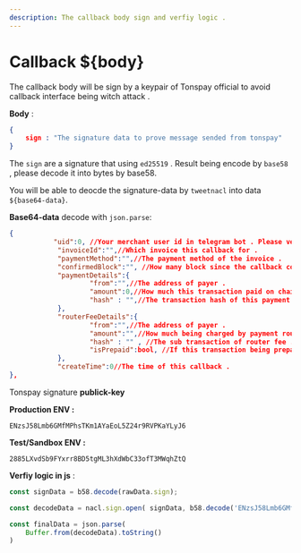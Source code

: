 ```yaml
---
description: The callback body sign and verfiy logic .
---
```


# Callback ${body}

The callback body will be sign by a keypair of Tonspay official to avoid callback interface being witch attack .

**Body** :

```json
{
    sign : "The signature data to prove message sended from tonspay"
}
```

The `sign` are a signature that using `ed25519` . Result being encode by `base58` , please decode it into bytes by base58.

You will be able to deocde the signature-data by `tweetnacl` into data `${base64-data}`.

**Base64-data** decode with `json.parse`:

```json
{
           "uid":0, //Your merchant user id in telegram bot . Please verfiy if it is your callback.
            "invoiceId":"",//Which invoice this callback for . 
            "paymentMethod":"",//The payment method of the invoice . 
            "confirmedBlock":"", //How many block since the callback confirm . 
            "paymentDetails":{
                    "from":"",//The address of payer . 
                    "amount":0,//How much this transaction paid on chain .
                    "hash" : "",//The transaction hash of this payment . 
            },
            "routerFeeDetails":{
                    "from":"",//The address of payer . 
                    "amount":"",//How much being charged by payment router .
                    "hash" : "" , //The sub transaction of router fee .
                    "isPrepaid":bool, //If this transaction being prepaird by merchant by Token . 
            },
            "createTime":0//The time of this callback .
},
```

Tonspay signature **publick-key**&#x20;

**Production ENV :**

```
ENzsJ58Lmb6GMfMPhsTKm1AYaEoL5Z24r9RVPKaYLyJ6
```

**Test/Sandbox  ENV :** &#x20;

```
2885LXvdSb9FYxrr8BD5tgML3hXdWbC33ofT3MWqhZtQ
```

**Verfiy logic in js** :

```javascript
const signData = b58.decode(rawData.sign);

const decodeData = nacl.sign.open( signData, b58.decode('ENzsJ58Lmb6GMfMPhsTKm1AYaEoL5Z24r9RVPKaYLyJ6'))

const finalData = json.parse(
    Buffer.from(decodeData).toString()
)
```
